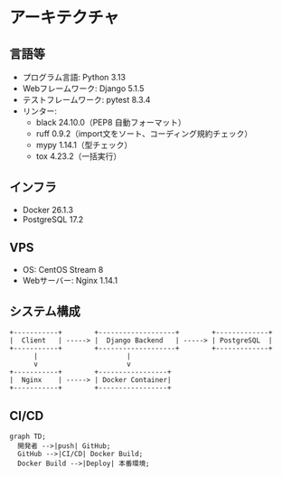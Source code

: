 # アーキテクチャ

## 言語等

- プログラム言語: Python 3.13
- Webフレームワーク: Django 5.1.5
- テストフレームワーク: pytest 8.3.4
- リンター:
  - black 24.10.0（PEP8 自動フォーマット）
  - ruff 0.9.2（import文をソート、コーディング規約チェック）
  - mypy 1.14.1（型チェック）
  - tox 4.23.2（一括実行）

## インフラ

- Docker 26.1.3
- PostgreSQL 17.2

## VPS

- OS: CentOS Stream 8
- Webサーバー: Nginx 1.14.1

## システム構成

```plaintext
+-----------+        +-------------------+        +-------------+
|  Client   | -----> |  Django Backend   | -----> | PostgreSQL  |
+-----------+        +-------------------+        +-------------+
      |                      |
      v                      v
+-----------+        +-----------------+
|  Nginx    | -----> | Docker Container|
+-----------+        +-----------------+
```

## CI/CD

```mermaid
graph TD;
  開発者 -->|push| GitHub;
  GitHub -->|CI/CD| Docker Build;
  Docker Build -->|Deploy| 本番環境;
```
